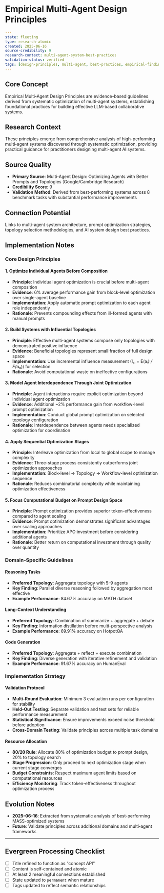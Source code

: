 # Empirical Multi-Agent Design Principles

```yaml
---
state: fleeting
type: research-atomic
created: 2025-06-16
source-credibility: 9
research-context: multi-agent-system-best-practices
validation-status: verified
tags: [design-principles, multi-agent, best-practices, empirical-findings, mass-framework]
---
```

## Core Concept

Empirical Multi-Agent Design Principles are evidence-based guidelines derived from systematic optimization of multi-agent systems, establishing foundational practices for building effective LLM-based collaborative systems.

## Research Context

These principles emerge from comprehensive analysis of high-performing multi-agent systems discovered through systematic optimization, providing practical guidance for practitioners designing multi-agent AI systems.

## Source Quality

- **Primary Source**: Multi-Agent Design: Optimizing Agents with Better Prompts and Topologies (Google/Cambridge Research)
- **Credibility Score**: 9
- **Validation Method**: Derived from best-performing systems across 8 benchmark tasks with substantial performance improvements

## Connection Potential

Links to multi-agent system architecture, prompt optimization strategies, topology selection methodologies, and AI system design best practices.

## Implementation Notes

### Core Design Principles

#### 1. Optimize Individual Agents Before Composition
- **Principle**: Individual agent optimization is crucial before multi-agent composition
- **Evidence**: 6% average performance gain from block-level optimization over single-agent baseline
- **Implementation**: Apply automatic prompt optimization to each agent role independently
- **Rationale**: Prevents compounding effects from ill-formed agents with manual prompts

#### 2. Build Systems with Influential Topologies
- **Principle**: Effective multi-agent systems compose only topologies with demonstrated positive influence
- **Evidence**: Beneficial topologies represent small fraction of full design space
- **Implementation**: Use incremental influence measurement (Iₐᵢ = E(a*ᵢ) / E(a*₀)) for selection
- **Rationale**: Avoid computational waste on ineffective configurations

#### 3. Model Agent Interdependence Through Joint Optimization
- **Principle**: Agent interactions require explicit optimization beyond individual agent optimization
- **Evidence**: Additional ~2% performance gain from workflow-level prompt optimization
- **Implementation**: Conduct global prompt optimization on selected topology configuration
- **Rationale**: Interdependence between agents needs specialized optimization for coordination

#### 4. Apply Sequential Optimization Stages
- **Principle**: Interleave optimization from local to global scope to manage complexity
- **Evidence**: Three-stage process consistently outperforms joint optimization approaches
- **Implementation**: Block-level → Topology → Workflow-level optimization sequence
- **Rationale**: Reduces combinatorial complexity while maintaining optimization effectiveness

#### 5. Focus Computational Budget on Prompt Design Space
- **Principle**: Prompt optimization provides superior token-effectiveness compared to agent scaling
- **Evidence**: Prompt optimization demonstrates significant advantages over scaling approaches
- **Implementation**: Prioritize APO investment before considering additional agents
- **Rationale**: Better return on computational investment through quality over quantity

### Domain-Specific Guidelines

#### Reasoning Tasks
- **Preferred Topology**: Aggregate topology with 5-9 agents
- **Key Finding**: Parallel diverse reasoning followed by aggregation most effective
- **Example Performance**: 84.67% accuracy on MATH dataset

#### Long-Context Understanding
- **Preferred Topology**: Combination of summarize + aggregate + debate
- **Key Finding**: Information distillation before multi-perspective analysis
- **Example Performance**: 69.91% accuracy on HotpotQA

#### Code Generation
- **Preferred Topology**: Aggregate + reflect + execute combination
- **Key Finding**: Diverse generation with iterative refinement and validation
- **Example Performance**: 91.67% accuracy on HumanEval

### Implementation Strategy

#### Validation Protocol
- **Multi-Round Evaluation**: Minimum 3 evaluation runs per configuration for stability
- **Held-Out Testing**: Separate validation and test sets for reliable performance measurement
- **Statistical Significance**: Ensure improvements exceed noise threshold before adoption
- **Cross-Domain Testing**: Validate principles across multiple task domains

#### Resource Allocation
- **80/20 Rule**: Allocate 80% of optimization budget to prompt design, 20% to topology search
- **Stage Progression**: Only proceed to next optimization stage when current stage converges
- **Budget Constraints**: Respect maximum agent limits based on computational resources
- **Efficiency Monitoring**: Track token-effectiveness throughout optimization process

## Evolution Notes

- **2025-06-16**: Extracted from systematic analysis of best-performing MASS-optimized systems
- **Future**: Validate principles across additional domains and multi-agent frameworks

---

## Evergreen Processing Checklist

- [ ] Title refined to function as "concept API"
- [ ] Content is self-contained and atomic
- [ ] At least 2 meaningful connections established  
- [ ] State updated to `permanent` when mature
- [ ] Tags updated to reflect semantic relationships